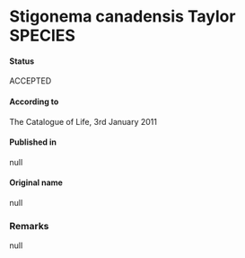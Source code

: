 # Stigonema canadensis Taylor SPECIES

#### Status
ACCEPTED

#### According to
The Catalogue of Life, 3rd January 2011

#### Published in
null

#### Original name
null

### Remarks
null